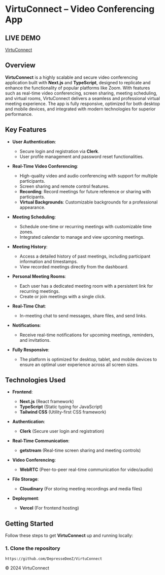 # VirtuConnect – Video Conferencing App 
## LIVE DEMO
[VirtuConnect](https://virtu-connect-ivory.vercel.app/)

## Overview
**VirtuConnect** is a highly scalable and secure video conferencing application built with **Next.js** and **TypeScript**, designed to replicate and enhance the functionality of popular platforms like Zoom. With features such as real-time video conferencing, screen sharing, meeting scheduling, and virtual rooms, VirtuConnect delivers a seamless and professional virtual meeting experience. The app is fully responsive, optimized for both desktop and mobile devices, and integrated with modern technologies for superior performance.

## Key Features
- **User Authentication**: 
  - Secure login and registration via **Clerk**.
  - User profile management and password reset functionalities.

- **Real-Time Video Conferencing**:
  - High-quality video and audio conferencing with support for multiple participants.
  - Screen sharing and remote control features.
  - **Recording**: Record meetings for future reference or sharing with participants.
  - **Virtual Backgrounds**: Customizable backgrounds for a professional appearance.

- **Meeting Scheduling**:
  - Schedule one-time or recurring meetings with customizable time zones.
  - Integrated calendar to manage and view upcoming meetings.

- **Meeting History**:
  - Access a detailed history of past meetings, including participant information and timestamps.
  - View recorded meetings directly from the dashboard.

- **Personal Meeting Rooms**:
  - Each user has a dedicated meeting room with a persistent link for recurring meetings.
  - Create or join meetings with a single click.

- **Real-Time Chat**:
  - In-meeting chat to send messages, share files, and send links.

- **Notifications**:
  - Receive real-time notifications for upcoming meetings, reminders, and invitations.

- **Fully Responsive**:
  - The platform is optimized for desktop, tablet, and mobile devices to ensure an optimal user experience across all screen sizes.

## Technologies Used
- **Frontend**: 
  - **Next.js** (React framework)
  - **TypeScript** (Static typing for JavaScript)
  - **Tailwind CSS** (Utility-first CSS framework)
  
- **Authentication**: 
  - **Clerk** (Secure user login and registration)
  
- **Real-Time Communication**: 
  - **getstream** (Real-time screen sharing and meeting controls)
  
- **Video Conferencing**: 
  - **WebRTC** (Peer-to-peer real-time communication for video/audio)
  
- **File Storage**: 
  - **Cloudinary** (For storing meeting recordings and media files)

- **Deployment**: 
  - **Vercel** (For frontend hosting)

## Getting Started

Follow these steps to get **VirtuConnect** up and running locally:

### 1. Clone the repository
```bash
https://github.com/DepresseDeeZ/VirtuConnect
```
&copy; 2024 VirtuConnect
